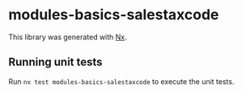 # modules-basics-salestaxcode

This library was generated with [Nx](https://nx.dev).

## Running unit tests

Run `nx test modules-basics-salestaxcode` to execute the unit tests.

